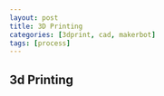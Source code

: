 ```yaml
---
layout: post
title: 3D Printing
categories: [3dprint, cad, makerbot]
tags: [process]
---
```


## 3d Printing ##
